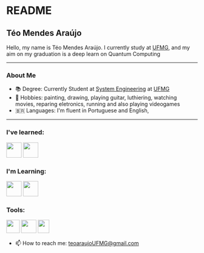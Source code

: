 # README
## Téo Mendes Araújo 
Hello, my name is Téo Mendes Araújo. I currently study at [UFMG](https://ufmg.br/), and my aim on my graduation is a deep learn on Quantum Computing

---
### About Me
- 📚 Degree: Currently Student at [System Engineering](https://geesufmg.com/) at [UFMG](https://ufmg.br/) 
- 🎨 Hobbies: painting, drawing, playing guitar, luthiering, watching movies, reparing eletronics, running and also playing videogames
- 🇧🇷 Languages: I'm fluent in Portuguese and English,
---

### I've learned:
<img src="https://cdn.jsdelivr.net/gh/devicons/devicon@latest/icons/markdown/markdown-original.svg" width="40" height="40"/> 
<img src="https://cdn.jsdelivr.net/gh/devicons/devicon@latest/icons/latex/latex-original.svg" width="40" height="40"/>

### I'm Learning:
<img src="https://cdn.jsdelivr.net/gh/devicons/devicon@latest/icons/c/c-original.svg" width="40" height="40"/>  <img src="https://cdn.jsdelivr.net/gh/devicons/devicon@latest/icons/linux/linux-original.svg" width="40" height="40"/> 

### Tools: 
<img src="https://cdn.jsdelivr.net/gh/devicons/devicon@latest/icons/vscode/vscode-original.svg" width="35" height="35"/>    <img src="https://upload.wikimedia.org/wikipedia/commons/1/14/Zorin_Logomark.svg" width="40" height="35"/>  <img src="https://upload.wikimedia.org/wikipedia/commons/1/10/2023_Obsidian_logo.svg"  width="30" height="35"/>

- 📫 How to reach me: teoaraujoUFMG@gmail.com
